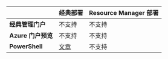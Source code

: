| | **经典部署** | **Resource Manager 部署**|
|-----------------------------|-------------|---------------------|
| **经典管理门户** | 不支持 | 不支持 |
| **Azure 门户预览** | 不支持 | 不支持 |
| **PowerShell** | [文章](/documentation/articles/expressroute-howto-coexist-classic) | 不支持 |

<!---HONumber=Mooncake_0425_2016-->
